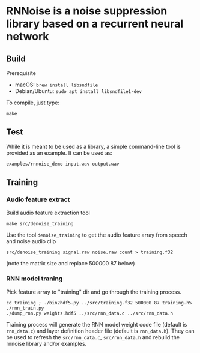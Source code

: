 # RNNoise is a noise suppression library based on a recurrent neural network

## Build

Prerequisite
* macOS: `brew install libsndfile`
* Debian/Ubuntu: `sudo apt install libsndfile1-dev`

To compile, just type:
```shell
make
```

## Test

While it is meant to be used as a library, a simple command-line tool is
provided as an example. It can be used as:
```shell
examples/rnnoise_demo input.wav output.wav
```

## Training

### Audio feature extract

Build audio feature extraction tool
```shell
make src/denoise_training
```

Use the tool `denoise_training` to get the audio feature array from speech and noise audio clip
```shell
src/denoise_training signal.raw noise.raw count > training.f32
```
(note the matrix size and replace 500000 87 below)

### RNN model traning

Pick feature array to "training" dir and go through the training process.
```shell
cd training ; ./bin2hdf5.py ../src/training.f32 500000 87 training.h5
./rnn_train.py
./dump_rnn.py weights.hdf5 ../src/rnn_data.c ../src/rnn_data.h
```

Training process will generate the RNN model weight code file (default is `rnn_data.c`) and layer definition header file (default is `rnn_data.h`).
They can be used to refresh the `src/rnn_data.c`, `src/rnn_data.h` and rebuild the rnnoise library and/or examples.
